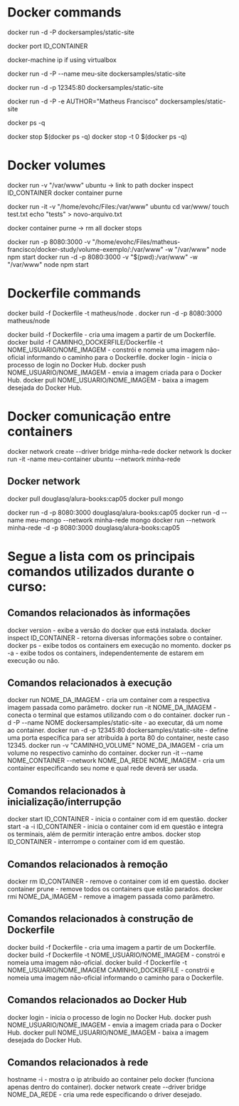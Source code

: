 # Docker commands

docker run -d -P dockersamples/static-site

docker port ID_CONTAINER

docker-machine ip if using virtualbox

docker run -d -P --name meu-site dockersamples/static-site


docker run -d -p 12345:80 dockersamples/static-site

docker run -d -P -e AUTHOR="Matheus Francisco" dockersamples/static-site


docker ps -q

docker stop $(docker ps -q)
docker stop -t 0 $(docker ps -q)


# Docker volumes

docker run -v "/var/www" ubuntu   -> link to path
docker inspect ID_CONTAINER
docker container purne


docker run  -it -v "/home/evohc/Files:/var/www" ubuntu
cd var/www/
touch test.txt
echo "tests" > novo-arquivo.txt


docker container purne -> rm all docker stops


docker run -p 8080:3000 -v "/home/evohc/Files/matheus-francisco/docker-study/volume-exemplo/:/var/www" -w "/var/www" node npm start
docker run -d -p 8080:3000 -v "$(pwd):/var/www" -w "/var/www" node npm start


# Dockerfile commands
docker build -f Dockerfile -t matheus/node .
docker run -d -p 8080:3000 matheus/node


docker build -f Dockerfile - cria uma imagem a partir de um Dockerfile.
docker build -f CAMINHO_DOCKERFILE/Dockerfile -t NOME_USUARIO/NOME_IMAGEM - constrói e nomeia uma imagem não-oficial informando o caminho para o Dockerfile.
docker login - inicia o processo de login no Docker Hub.
docker push NOME_USUARIO/NOME_IMAGEM - envia a imagem criada para o Docker Hub.
docker pull NOME_USUARIO/NOME_IMAGEM - baixa a imagem desejada do Docker Hub.


# Docker comunicação entre containers

docker network create --driver bridge minha-rede
docker network ls
docker run -it -name meu-container ubuntu --network minha-rede



## Docker network
docker pull douglasq/alura-books:cap05
docker pull mongo

docker run -d -p 8080:3000 douglasq/alura-books:cap05
docker run -d --name meu-mongo --network minha-rede mongo
docker run --network minha-rede -d -p 8080:3000 douglasq/alura-books:cap05


# Segue a lista com os principais comandos utilizados durante o curso:

## Comandos relacionados às informações
docker version - exibe a versão do docker que está instalada.
docker inspect ID_CONTAINER - retorna diversas informações sobre o container.
docker ps - exibe todos os containers em execução no momento.
docker ps -a - exibe todos os containers, independentemente de estarem em execução ou não.
## Comandos relacionados à execução
docker run NOME_DA_IMAGEM - cria um container com a respectiva imagem passada como parâmetro.
docker run -it NOME_DA_IMAGEM - conecta o terminal que estamos utilizando com o do container.
docker run -d -P --name NOME dockersamples/static-site - ao executar, dá um nome ao container.
docker run -d -p 12345:80 dockersamples/static-site - define uma porta específica para ser atribuída à porta 80 do container, neste caso 12345.
docker run -v "CAMINHO_VOLUME" NOME_DA_IMAGEM - cria um volume no respectivo caminho do container.
docker run -it --name NOME_CONTAINER --network NOME_DA_REDE NOME_IMAGEM - cria um container especificando seu nome e qual rede deverá ser usada.
## Comandos relacionados à inicialização/interrupção
docker start ID_CONTAINER - inicia o container com id em questão.
docker start -a -i ID_CONTAINER - inicia o container com id em questão e integra os terminais, além de permitir interação entre ambos.
docker stop ID_CONTAINER - interrompe o container com id em questão.
## Comandos relacionados à remoção
docker rm ID_CONTAINER - remove o container com id em questão.
docker container prune - remove todos os containers que estão parados.
docker rmi NOME_DA_IMAGEM - remove a imagem passada como parâmetro.
## Comandos relacionados à construção de Dockerfile
docker build -f Dockerfile - cria uma imagem a partir de um Dockerfile.
docker build -f Dockerfile -t NOME_USUARIO/NOME_IMAGEM - constrói e nomeia uma imagem não-oficial.
docker build -f Dockerfile -t NOME_USUARIO/NOME_IMAGEM CAMINHO_DOCKERFILE - constrói e nomeia uma imagem não-oficial informando o caminho para o Dockerfile.
## Comandos relacionados ao Docker Hub
docker login - inicia o processo de login no Docker Hub.
docker push NOME_USUARIO/NOME_IMAGEM - envia a imagem criada para o Docker Hub.
docker pull NOME_USUARIO/NOME_IMAGEM - baixa a imagem desejada do Docker Hub.
## Comandos relacionados à rede
hostname -i - mostra o ip atribuído ao container pelo docker (funciona apenas dentro do container).
docker network create --driver bridge NOME_DA_REDE - cria uma rede especificando o driver desejado.

